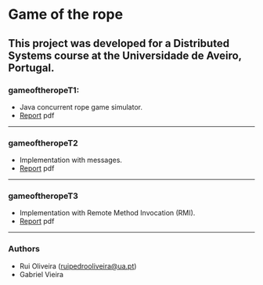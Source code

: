 # Game of the rope
This project was developed for a Distributed Systems course at the Universidade de Aveiro, Portugal.
---

### gameoftheropeT1:
* Java concurrent rope game simulator.
* [Report](https://github.com/ruipoliveira/gameoftherope/blob/master/docs/SD_trabalho1_report(version_pt).pdf) pdf 

---
### gameoftheropeT2
* Implementation with messages. 
* [Report](https://github.com/ruipoliveira/gameoftherope/blob/master/docs/SD_trabalho2_report(version_pt).pdf) pdf 

---
### gameoftheropeT3
* Implementation with Remote Method Invocation (RMI). 
* [Report](https://github.com/ruipoliveira/gameoftherope/blob/master/docs/SD_trabalho3_report(version_pt).pdf) pdf 

---
### Authors

* Rui Oliveira (ruipedrooliveira@ua.pt)
* Gabriel Vieira
